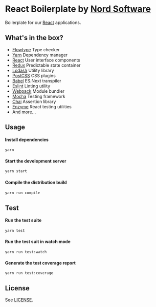 # React Boilerplate by [Nord Software](https://nordsoftware.com)

Boilerplate for our [React](https://facebook.github.io/react/) applications.

## What's in the box?

- [Flowtype](https://flowtype.org/) Type checker
- [Yarn](https://yarnpkg.com/) Dependency manager
- [React](https://facebook.github.io/react/) User interface components
- [Redux](http://redux.js.org/) Predictable state container
- [Lodash](https://lodash.com/) Utility library
- [PostCSS](http://postcss.org/) CSS plugins
- [Babel](https://babeljs.io/) ES.Next transpiler
- [Eslint](http://eslint.org/) Linting utility
- [Webpack](https://webpack.js.org/) Module bundler
- [Mocha](https://mochajs.org/) Testing framework
- [Chai](http://chaijs.com/) Assertion library
- [Enzyme](https://github.com/airbnb/enzyme) React testing utilities
- And more...

## Usage

#### Install dependencies

```bash
yarn
```

#### Start the development server

```bash
yarn start
```

#### Compile the distribution build

```bash
yarn run compile
```
## Test

#### Run the test suite

```bash
yarn test
```

#### Run the test suit in watch mode

```
yarn run test:watch
```

#### Generate the test coverage report

```
yarn run test:coverage
```

## License

See [LICENSE](LICENSE).
